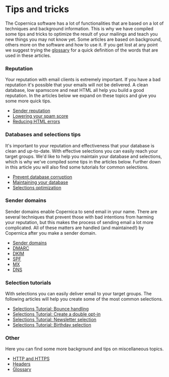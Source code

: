 # Tips and tricks

The Copernica software has a lot of functionalities that are based on a 
lot of techniques and background information. This is why we have compiled 
some tips and tricks to optimize the result of your mailings and teach you 
new things you may not know yet. Some articles are based on background, others 
more on the software and how to use it. If you get lost at any point 
we suggest trying the [glossary](./definitions) for a quick definition 
of the words that are used in these articles.

### Reputation

Your reputation with email clients is extremely important. If you have a 
bad reputation it's possible that your emails will not be delivered. A 
clean database, low spamscore and neat HTML all help you build a good reputation. 
In the articles below we expand on these topics and give you some more 
quick tips.

* [Sender reputation](./sender-reputation)
* [Lowering your spam score](./some-tips-to-lower-your-email-spam-score)
* [Reducing HTML errors](./reducing-html-errors)

### Databases and selections tips

It's important to your reputation and effectiveness that your database 
is clean and up-to-date. With effective selections you can easily reach 
your target groups. We'd like to help you maintain your database and 
selections, which is why we've compiled some tips in the articles below. 
Further down in this article you will also find some tutorials for 
common selections.

* [Prevent database corruption](./prevent-database-corruption)
* [Maintaining your database](./database-maintenance)
* [Selections optimization](./selections-optimization)

### Sender domains

Sender domains enable Copernica to send email in your name. There are several 
techniques that prevent those with bad intentions from harming your reputation, 
but this makes the process of sending email a lot more complicated. All of 
these matters are handled (and maintained!) by Copernica after you make 
a sender domain.

* [Sender domains](./sender-domains)
* [DMARC](./dmarc)
* [DKIM](./dkim)
* [SPF](./spf)
* [MX](./mx)
* [DNS](./dns)

### Selection tutorials

With selections you can easily deliver email to your target groups. The 
following articles will help you create some of the most common selections.

* [Selections Tutorial: Bounce handling](./automatically-process-bounces) 
* [Selections Tutorial: Create a double opt-in](create-a-double-optin-for-new-subscribers)
* [Selections Tutorial: Newsletter selection](./create-a-mailing-list)
* [Selections Tutorial: Birthday selection](./how-to-create-a-birthday-selection)

### Other

Here you can find some more background and tips on miscellaneous topics.

* [HTTP and HTTPS](./http-https)
* [Headers](./headers)
* [Glossary](./definitions)
